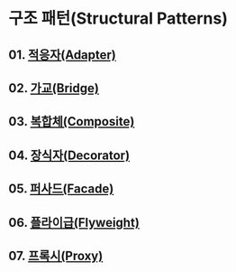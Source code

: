 # 구조 패턴(Structural Patterns)

## 01. [적응자(Adapter)](https://github.com/KangJiJi/Study/tree/master/Book/DesignPatterns/StructuralPatterns/Adapter)

## 02. [가교(Bridge)](https://github.com/KangJiJi/Study/tree/master/Book/DesignPatterns/StructuralPatterns/Bridge)

## 03. [복합체(Composite)](https://github.com/KangJiJi/Study/tree/master/Book/DesignPatterns/StructuralPatterns/Composite)

## 04. [장식자(Decorator)](https://github.com/KangJiJi/Study/tree/master/Book/DesignPatterns/StructuralPatterns/Decorator)

## 05. [퍼사드(Facade)]()

## 06. [플라이급(Flyweight)]()

## 07. [프록시(Proxy)]()
